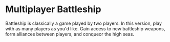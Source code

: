 # Multiplayer Battleship

Battleship is classically a game played by two players. In this version, play with as many players as you'd like. Gain access to new battleship weapons, form alliances between players, and conqueor the high seas. 



